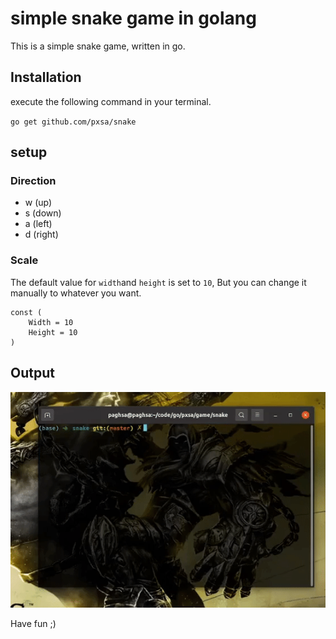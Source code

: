 # simple snake game in golang

This is a simple snake game, written in go.

## Installation

execute the following command in your terminal.

`go get github.com/pxsa/snake`

## setup

### Direction

- w (up)
- s (down)
- a (left)
- d (right)

### Scale

The default value for `width`and `height` is set to `10`, But you can change it manually to whatever you want.

```golang
const (
    Width = 10
    Height = 10
)
```

## Output

<p align="center">

![trailer](./static/output.gif)

</p>

 Have fun ;)
